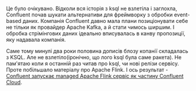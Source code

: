 Це було очікувано. Відколи вся історія з ksql не взлетіла і заглохла, Confluent почав шукати альтернативи для фреймворку з обробки event-based даних. Компанія Confluent давно мала плани позиціонувати себе не тільки як провайдер Apache Kafka, а й стати чимось ширшим. І обробка стрімінгових даних ідеально вписувалась в канву пропозиції, яку надавала компанія. 

Саме тому минулі два роки половина дописів блозу копанії складалась з KSQL. Але не взлетіло(іронічно, що лого ksql була саме ракета). Не пам'ятаю коли я останній раз читав про ksql, чи нові релізи сервісу. Проте побільшало матеріалу про Apache Flink. І ось результат - [Confluent запускає managed Apache Flink сервіс як частину Confluent Cloud](https://www.confluent.io/blog/introducing-flink-on-confluent-cloud/).